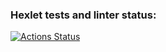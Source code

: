 ### Hexlet tests and linter status:
[![Actions Status](https://github.com/pasadem/python-project-lvl1/actions/workflows/hexlet-check.yml/badge.svg)](https://github.com/pasadem/python-project-lvl1/actions)